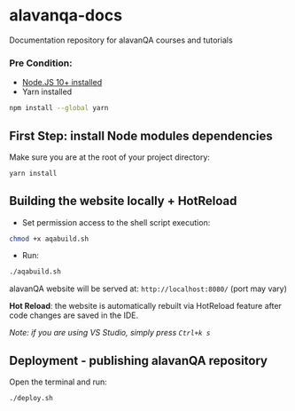 # alavanqa-docs
Documentation repository for alavanQA courses and tutorials

### Pre Condition: 
- [Node.JS 10+ installed](https://nodejs.org/en/download/)
- Yarn installed
```bash
npm install --global yarn
```  


## First Step: install Node modules dependencies

Make sure you are at the root of your project directory:
```bash
yarn install
```

## Building the website locally + HotReload

- Set permission access to the shell script execution:
```bash 
chmod +x aqabuild.sh
```
- Run: 
```bash
./aqabuild.sh
```

alavanQA website will be served at: `http://localhost:8080/` (port may vary)

**Hot Reload**: the website is automatically rebuilt via HotReload feature after code changes are saved in the IDE.

_Note: if you are using VS Studio, simply press `Ctrl+k s`_


## Deployment - publishing alavanQA repository


Open the terminal and run:

```bash
./deploy.sh
```